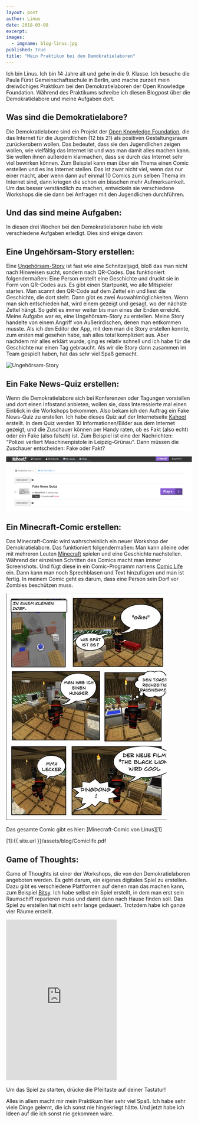 ```yaml
---
layout: post
author: Linus
date: 2018-03-08
excerpt: 
images:
  - imgname: blog-linus.jpg
published: true
title: "Mein Praktikum bei den Demokratielaboren"
---
```


Ich bin Linus. Ich bin 14 Jahre alt und gehe in die 9. Klasse. Ich besuche die Paula Fürst Gemeinschaftsschule in Berlin, und mache zurzeit mein dreiwöchiges Praktikum bei den Demokratielaboren der Open Knowledge Foundation. Während des Praktikums schreibe ich diesen Blogpost über die Demokratielabore und meine Aufgaben dort. 

## Was sind die Demokratielabore?

Die Demokratielabore sind ein Projekt der [Open Knowledge Foundation](https://okfn.de), die das Internet für die Jugendlichen (12 bis 21) als positiven Gestaltungsraum zurückerobern wollen. Das bedeutet, dass sie den Jugendlichen zeigen wollen, wie vielfältig das Internet ist und was man damit alles machen kann. Sie wollen ihnen außerdem klarmachen, dass sie durch das Internet sehr viel bewirken können. Zum Beispiel kann man über ein Thema einen Comic erstellen und es ins Internet stellen. Das ist zwar nicht viel, wenn das nur einer macht, aber wenn dann auf einmal 10 Comics zum selben Thema im Internet sind, dann kriegen die schon ein bisschen mehr Aufmerksamkeit. Um das besser verständlich zu machen, entwickeln sie verschiedene Workshops die sie dann bei Anfragen mit den Jugendlichen  durchführen.

## Und das sind meine Aufgaben:

In diesen drei Wochen bei den Demokratielaboren habe ich viele verschiedene Aufgaben erledigt. Dies sind einige davon: 

## Eine Ungehörsam-Story erstellen:

Eine [Ungehörsam-Story](https://demokratielabore.de/workshops/ungehoersam/) ist fast wie eine Schnitzeljagd, bloß das man nicht nach Hinweisen sucht, sondern nach QR-Codes. Das funktioniert folgendermaßen: Eine Person erstellt eine Geschichte und druckt sie in Form von QR-Codes aus. Es gibt einen Startpunkt, wo alle Mitspieler starten. Man scannt den QR-Code auf dem Zettel ein und liest die Geschichte, die dort steht. Dann gibt es zwei Auswahlmöglichkeiten. Wenn man sich entschieden hat, wird einem gezeigt und gesagt, wo der nächste Zettel hängt. So geht es immer weiter bis man eines der Enden erreicht. Meine Aufgabe war es, eine Ungehörsam-Story zu erstellen. Meine Story handelte von einem Angriff von Außerirdischen, denen man entkommen musste. Als ich den Editor der App, mit dem man die Story erstellen konnte, zum ersten mal gesehen habe, sah alles total kompliziert aus. Aber nachdem mir alles erklärt wurde, ging es relativ schnell und ich habe für die Geschichte nur einen Tag gebraucht. Als wir die Story dann zusammen im Team gespielt haben, hat das sehr viel Spaß gemacht.

![Ungehörsam-Story](/assets/blog/ungehörsam.PNG)

## Ein Fake News-Quiz erstellen:

Wenn die Demokratielabore sich bei Konferenzen oder Tagungen vorstellen und dort einen Infostand anbieten, wollen sie, dass Interessierte mal einen Einblick in die Workshops bekommen. Also bekam ich den Auftrag ein Fake News-Quiz zu erstellen. Ich habe dieses Quiz auf der Internetseite [Kahoot](https://kahoot.it/) erstellt. In dem Quiz werden 10 Informationen/Bilder aus dem Internet gezeigt, und die Zuschauer können per Handy raten, ob es Fakt (also echt) oder ein Fake (also falsch) ist. Zum Beispiel ist eine der Nachrichten: “Polizei verliert Maschinenpistole in Leipzig-Grünau”. Dann müssen die Zuschauer entscheiden: Fake oder Fakt?

![Fake News-Quiz](/assets/blog/kahoot.PNG)

## Ein Minecraft-Comic erstellen:

Das Minecraft-Comic wird wahrscheinlich ein neuer Workshop der Demokratielabore. Das funktioniert folgendermaßen: Man kann alleine oder mit mehreren Leuten [Minecraft](https://minecraft.net/de-de/) spielen und eine Geschichte nachstellen. Während der einzelnen Schritten des Comics macht man immer Screenshots. Und fügt diese in ein Comic-Programm namens [Comic Life](http://www.comiclife.eu/download.html#sthash.ANgPFzZu.dpbs)
ein. Dann kann man noch Sprechblasen und Text hinzufügen und man ist fertig. In meinem Comic geht es darum, dass eine Person sein Dorf vor Zombies beschützen muss.

![Mein Minecraft-Comic](/assets/blog/minecraft-comic.JPG)

Das gesamte Comic gibt es hier: [Minecraft-Comic von Linus][1]

[1]:{{ site.url }}/assets/blog/Comiclife.pdf
  <br>

## Game of Thoughts:

Game of Thoughts ist einer der Workshops, die von den Demokratielaboren angeboten werden. Es geht darum, ein eigenes digitales Spiel zu erstellen. Dazu gibt es verschiedene Plattformen auf denen man das machen kann, zum Beispiel [Bitsy](https://ledoux.itch.io/bitsy). Ich habe selbst ein Spiel erstellt, in dem man erst sein Raumschiff reparieren muss und damit dann nach Hause finden soll. Das Spiel zu erstellen hat nicht sehr lange gedauert. Trotzdem habe ich ganze vier Räume erstellt.

<iframe id="iframe" src="https://okfde.github.io/raumschiff-reparatur/" height="435px" frameBorder="0" style="max-width:100%;"></iframe> 
<script>

    document.getElementById('iframe').focus();

</script>

Um das Spiel zu starten, drücke die Pfeiltaste auf deiner Tastatur!

Alles in allem macht mir mein Praktikum hier sehr viel Spaß. Ich habe sehr viele Dinge gelernt, die ich sonst nie hingekriegt hätte. Und jetzt habe ich Ideen auf die ich sonst nie gekommen wäre.
